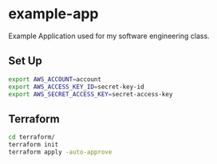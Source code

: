 # example-app

Example Application used for my software engineering class.

## Set Up

```bash
export AWS_ACCOUNT=account
export AWS_ACCESS_KEY_ID=secret-key-id
export AWS_SECRET_ACCESS_KEY=secret-access-key
```

## Terraform

```bash
cd terraform/
terraform init
terraform apply -auto-approve
```
